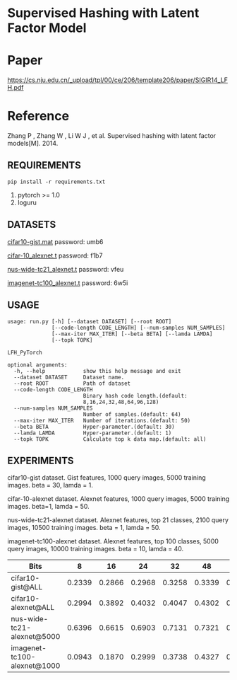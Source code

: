 # Supervised Hashing with Latent Factor Model

# Paper
https://cs.nju.edu.cn/_upload/tpl/00/ce/206/template206/paper/SIGIR14_LFH.pdf

# Reference
Zhang P , Zhang W , Li W J , et al. Supervised hashing with latent factor models[M]. 2014.


## REQUIREMENTS
`pip install -r requirements.txt`

1. pytorch >= 1.0
2. loguru

## DATASETS
[cifar10-gist.mat](https://pan.baidu.com/s/1qE9KiAOTNs5ORn_WoDDwUg) password: umb6

[cifar-10_alexnet.t](https://pan.baidu.com/s/1ciJIYGCfS3m0marQvatNjQ) password: f1b7

[nus-wide-tc21_alexnet.t](https://pan.baidu.com/s/1YglFwoxB-3j7xTEyAc8ykw) password: vfeu

[imagenet-tc100_alexnet.t](https://pan.baidu.com/s/1ayv4wdtCOzEDsJy01SjRew) password: 6w5i

## USAGE
```
usage: run.py [-h] [--dataset DATASET] [--root ROOT]
              [--code-length CODE_LENGTH] [--num-samples NUM_SAMPLES]
              [--max-iter MAX_ITER] [--beta BETA] [--lamda LAMDA]
              [--topk TOPK]

LFH_PyTorch

optional arguments:
  -h, --help            show this help message and exit
  --dataset DATASET     Dataset name.
  --root ROOT           Path of dataset
  --code-length CODE_LENGTH
                        Binary hash code length.(default:
                        8,16,24,32,48,64,96,128)
  --num-samples NUM_SAMPLES
                        Number of samples.(default: 64)
  --max-iter MAX_ITER   Number of iterations.(default: 50)
  --beta BETA           Hyper-parameter.(default: 30)
  --lamda LAMDA         Hyper-parameter.(default: 1)
  --topk TOPK           Calculate top k data map.(default: all)
```

## EXPERIMENTS
cifar10-gist dataset. Gist features, 1000 query images, 5000 training images. beta = 30, lamda = 1.

cifar-10-alexnet dataset. Alexnet features, 1000 query images, 5000 training images. beta=1, lamda = 50.

nus-wide-tc21-alexnet dataset. Alexnet features, top 21 classes, 2100 query images, 10500 training images. beta = 1, lamda = 50.

imagenet-tc100-alexnet dataset. Alexnet features, top 100 classes, 5000 query images, 10000 training images. beta = 10, lamda = 40.

   Bits     | 8 | 16 | 24 | 32 | 48 | 64 | 96 | 128 
   ---        |   ---  |   ---   |   ---   |   ---   |   ---   |   ---   |   ---   |   ---   
  cifar10-gist@ALL  | 0.2339 | 0.2866  | 0.2968  | 0.3258  | 0.3339  | 0.3285  | 0.3419  | 0.3551
  cifar10-alexnet@ALL | 0.2994 | 0.3892 | 0.4032 | 0.4047 | 0.4302 | 0.4324 | 0.4365 | 0.4480
  nus-wide-tc21-alexnet@5000 | 0.6396 | 0.6615 | 0.6903 | 0.7131 | 0.7321 | 0.7423 | 0.7625 | 0.7619
  imagenet-tc100-alexnet@1000 | 0.0943 | 0.1870 | 0.2999 | 0.3738 | 0.4327 | 0.4754 | 0.5199 | 0.5344

